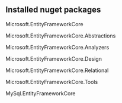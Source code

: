 Installed nuget packages
------------------------------------------------

Microsoft.EntityFrameworkCore

Microsoft.EntityFrameworkCore.Abstractions

Microsoft.EntityFrameworkCore.Analyzers

Microsoft.EntityFrameworkCore.Design

Microsoft.EntityFrameworkCore.Relational

Microsoft.EntityFrameworkCore.Tools

MySql.EntityFrameworkCore
